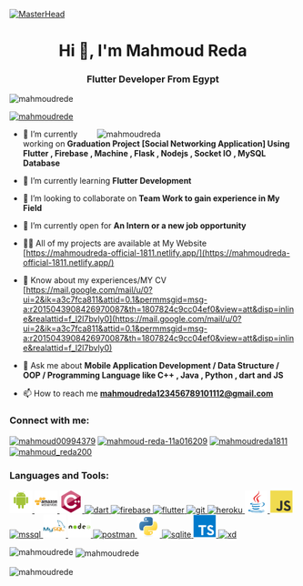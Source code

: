 [![MasterHead](https://user-images.githubusercontent.com/88105077/157883808-762a27a1-c1c5-447c-80a1-fb892f511393.png)](https"//rishavchanda.io)
<h1 align="center">Hi 👋, I'm Mahmoud Reda</h1>
<h3 align="center">Flutter Developer From Egypt</h3>

<p align="left"> <img src="https://komarev.com/ghpvc/?username=mahmoudrede&label=Profile%20views&color=0e75b6&style=flat" alt="mahmoudrede" /> </p>

<p align="left"> <a href="https://github.com/ryo-ma/github-profile-trophy"><img src="https://github-profile-trophy.vercel.app/?username=mahmoudrede" alt="mahmoudrede" /></a> </p>

<img align="right" width="350" src="https://i.giphy.com/media/RbDKaczqWovIugyJmW/giphy.webp" alt="mahmoudreda" />

- 🔭 I’m currently working on **Graduation Project [Social Networking Application] Using Flutter , Firebase , Machine , Flask , Nodejs , Socket IO , MySQL Database**

- 🌱 I’m currently learning **Flutter Development**

- 👯 I’m looking to collaborate on **Team Work to gain experience in My Field**

- 🤝 I’m currently open for **An Intern or a new job opportunity**

- 👨‍💻 All of my projects are available at My Website [https://mahmoudreda-official-1811.netlify.app/](https://mahmoudreda-official-1811.netlify.app/)

- 📄 Know about my experiences/MY CV [https://mail.google.com/mail/u/0?ui=2&ik=a3c7fca811&attid=0.1&permmsgid=msg-a:r2015043908426970087&th=1807824c9cc04ef0&view=att&disp=inline&realattid=f_l2l7bvly0](https://mail.google.com/mail/u/0?ui=2&ik=a3c7fca811&attid=0.1&permmsgid=msg-a:r2015043908426970087&th=1807824c9cc04ef0&view=att&disp=inline&realattid=f_l2l7bvly0)

- 💬 Ask me about **Mobile Application Development / Data Structure / OOP / Programming Language like C++ , Java , Python , dart and JS**

- 📫 How to reach me **mahmoudreda123456789101112@gmail.com**

<h3 align="left">Connect with me:</h3>
<p align="left">
<a href="https://twitter.com/mahmoud00994379" target="blank"><img align="center" src="https://raw.githubusercontent.com/rahuldkjain/github-profile-readme-generator/master/src/images/icons/Social/twitter.svg" alt="mahmoud00994379" height="30" width="40" /></a>
<a href="https://linkedin.com/in/mahmoud-reda-11a016209" target="blank"><img align="center" src="https://raw.githubusercontent.com/rahuldkjain/github-profile-readme-generator/master/src/images/icons/Social/linked-in-alt.svg" alt="mahmoud-reda-11a016209" height="30" width="40" /></a>
<a href="https://fb.com/mahmoudreda1811" target="blank"><img align="center" src="https://raw.githubusercontent.com/rahuldkjain/github-profile-readme-generator/master/src/images/icons/Social/facebook.svg" alt="mahmoudreda1811" height="30" width="40" /></a>
<a href="https://instagram.com/mahmoud_reda200" target="blank"><img align="center" src="https://raw.githubusercontent.com/rahuldkjain/github-profile-readme-generator/master/src/images/icons/Social/instagram.svg" alt="mahmoud_reda200" height="30" width="40" /></a>
</p>

<h3 align="left">Languages and Tools:</h3>
<p align="left"> <a href="https://developer.android.com" target="_blank" rel="noreferrer"> <img src="https://raw.githubusercontent.com/devicons/devicon/master/icons/android/android-original-wordmark.svg" alt="android" width="40" height="40"/> </a> <a href="https://aws.amazon.com" target="_blank" rel="noreferrer"> <img src="https://raw.githubusercontent.com/devicons/devicon/master/icons/amazonwebservices/amazonwebservices-original-wordmark.svg" alt="aws" width="40" height="40"/> </a> <a href="https://www.w3schools.com/cpp/" target="_blank" rel="noreferrer"> <img src="https://raw.githubusercontent.com/devicons/devicon/master/icons/cplusplus/cplusplus-original.svg" alt="cplusplus" width="40" height="40"/> </a> <a href="https://dart.dev" target="_blank" rel="noreferrer"> <img src="https://www.vectorlogo.zone/logos/dartlang/dartlang-icon.svg" alt="dart" width="40" height="40"/> </a> <a href="https://firebase.google.com/" target="_blank" rel="noreferrer"> <img src="https://www.vectorlogo.zone/logos/firebase/firebase-icon.svg" alt="firebase" width="40" height="40"/> </a> <a href="https://flutter.dev" target="_blank" rel="noreferrer"> <img src="https://www.vectorlogo.zone/logos/flutterio/flutterio-icon.svg" alt="flutter" width="40" height="40"/> </a> <a href="https://git-scm.com/" target="_blank" rel="noreferrer"> <img src="https://www.vectorlogo.zone/logos/git-scm/git-scm-icon.svg" alt="git" width="40" height="40"/> </a> <a href="https://heroku.com" target="_blank" rel="noreferrer"> <img src="https://www.vectorlogo.zone/logos/heroku/heroku-icon.svg" alt="heroku" width="40" height="40"/> </a> <a href="https://www.java.com" target="_blank" rel="noreferrer"> <img src="https://raw.githubusercontent.com/devicons/devicon/master/icons/java/java-original.svg" alt="java" width="40" height="40"/> </a> <a href="https://developer.mozilla.org/en-US/docs/Web/JavaScript" target="_blank" rel="noreferrer"> <img src="https://raw.githubusercontent.com/devicons/devicon/master/icons/javascript/javascript-original.svg" alt="javascript" width="40" height="40"/> </a> <a href="https://www.microsoft.com/en-us/sql-server" target="_blank" rel="noreferrer"> <img src="https://www.svgrepo.com/show/303229/microsoft-sql-server-logo.svg" alt="mssql" width="40" height="40"/> </a> <a href="https://www.mysql.com/" target="_blank" rel="noreferrer"> <img src="https://raw.githubusercontent.com/devicons/devicon/master/icons/mysql/mysql-original-wordmark.svg" alt="mysql" width="40" height="40"/> </a> <a href="https://nodejs.org" target="_blank" rel="noreferrer"> <img src="https://raw.githubusercontent.com/devicons/devicon/master/icons/nodejs/nodejs-original-wordmark.svg" alt="nodejs" width="40" height="40"/> </a> <a href="https://postman.com" target="_blank" rel="noreferrer"> <img src="https://www.vectorlogo.zone/logos/getpostman/getpostman-icon.svg" alt="postman" width="40" height="40"/> </a> <a href="https://www.python.org" target="_blank" rel="noreferrer"> <img src="https://raw.githubusercontent.com/devicons/devicon/master/icons/python/python-original.svg" alt="python" width="40" height="40"/> </a> <a href="https://www.sqlite.org/" target="_blank" rel="noreferrer"> <img src="https://www.vectorlogo.zone/logos/sqlite/sqlite-icon.svg" alt="sqlite" width="40" height="40"/> </a> <a href="https://www.typescriptlang.org/" target="_blank" rel="noreferrer"> <img src="https://raw.githubusercontent.com/devicons/devicon/master/icons/typescript/typescript-original.svg" alt="typescript" width="40" height="40"/> </a> <a href="https://www.adobe.com/products/xd.html" target="_blank" rel="noreferrer"> <img src="https://cdn.worldvectorlogo.com/logos/adobe-xd.svg" alt="xd" width="40" height="40"/> </a> </p>

<p><img align="left" src="https://github-readme-stats.vercel.app/api/top-langs?username=mahmoudrede&show_icons=true&locale=en&layout=compact" alt="mahmoudrede" /></p>

<p>&nbsp;<img align="center" src="https://github-readme-stats.vercel.app/api?username=mahmoudrede&show_icons=true&locale=en" alt="mahmoudrede" /></p>

<p><img align="center" src="https://github-readme-streak-stats.herokuapp.com/?user=mahmoudrede&" alt="mahmoudrede" /></p>

